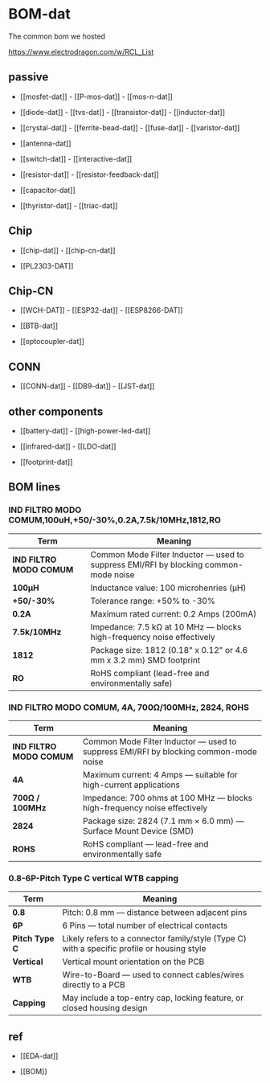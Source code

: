 

# BOM-dat

The common bom we hosted 

https://www.electrodragon.com/w/RCL_List

## passive

- [[mosfet-dat]] - [[P-mos-dat]] - [[mos-n-dat]]

- [[diode-dat]] - [[tvs-dat]] - [[transistor-dat]] - [[inductor-dat]] 

- [[crystal-dat]] - [[ferrite-bead-dat]] - [[fuse-dat]] - [[varistor-dat]]

- [[antenna-dat]]

- [[switch-dat]] - [[interactive-dat]]

- [[resistor-dat]] - [[resistor-feedback-dat]]

- [[capacitor-dat]] 

- [[thyristor-dat]] - [[triac-dat]]


## Chip 

- [[chip-dat]] - [[chip-cn-dat]]

- [[PL2303-DAT]]


## Chip-CN
- [[WCH-DAT]] - [[ESP32-dat]] - [[ESP8266-DAT]]

- [[BTB-dat]]

- [[optocoupler-dat]]



## CONN

- [[CONN-dat]] - [[DB9-dat]] - [[JST-dat]]


## other components

- [[battery-dat]] - [[high-power-led-dat]]

- [[infrared-dat]] - [[LDO-dat]]


- [[footprint-dat]]





## BOM lines 

### IND FILTRO MODO COMUM,100uH,+50/-30%,0.2A,7.5k/10MHz,1812,RO

| Term                      | Meaning                                                                              |
| ------------------------- | ------------------------------------------------------------------------------------ |
| **IND FILTRO MODO COMUM** | Common Mode Filter Inductor — used to suppress EMI/RFI by blocking common-mode noise |
| **100µH**                 | Inductance value: 100 microhenries (μH)                                              |
| **+50/-30%**              | Tolerance range: +50% to -30%                                                        |
| **0.2A**                  | Maximum rated current: 0.2 Amps (200mA)                                              |
| **7.5k/10MHz**            | Impedance: 7.5 kΩ at 10 MHz — blocks high-frequency noise effectively                |
| **1812**                  | Package size: 1812 (0.18" x 0.12" or 4.6 mm x 3.2 mm) SMD footprint                  |
| **RO**                    | RoHS compliant (lead-free and environmentally safe)                                  |

### IND FILTRO MODO COMUM, 4A, 700Ω/100MHz, 2824, ROHS

| Term                      | Meaning                                                                 |
|---------------------------|-------------------------------------------------------------------------|
| **IND FILTRO MODO COMUM** | Common Mode Filter Inductor — used to suppress EMI/RFI by blocking common-mode noise |
| **4A**                    | Maximum current: 4 Amps — suitable for high-current applications         |
| **700Ω / 100MHz**         | Impedance: 700 ohms at 100 MHz — blocks high-frequency noise effectively |
| **2824**                  | Package size: 2824 (7.1 mm × 6.0 mm) — Surface Mount Device (SMD)       |
| **ROHS**                  | RoHS compliant — lead-free and environmentally safe                      |



### 0.8-6P-Pitch Type C vertical WTB capping

| Term             | Meaning                                                                 |
|------------------|-------------------------------------------------------------------------|
| **0.8**          | Pitch: 0.8 mm — distance between adjacent pins                          |
| **6P**           | 6 Pins — total number of electrical contacts                            |
| **Pitch Type C** | Likely refers to a connector family/style (Type C) with a specific profile or housing style |
| **Vertical**     | Vertical mount orientation on the PCB                                   |
| **WTB**          | Wire-to-Board — used to connect cables/wires directly to a PCB          |
| **Capping**      | May include a top-entry cap, locking feature, or closed housing design  |



## ref 

- [[EDA-dat]]

- [[BOM]]